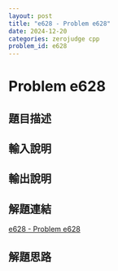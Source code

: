 ```yaml
---
layout: post
title: "e628 - Problem e628"
date: 2024-12-20
categories: zerojudge cpp
problem_id: e628
---
```


# Problem e628

## 題目描述



## 輸入說明



## 輸出說明



## 解題連結

[e628 - Problem e628](https://zerojudge.tw/ShowProblem?problemid=e628)

## 解題思路

